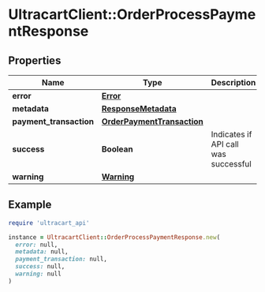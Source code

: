 # UltracartClient::OrderProcessPaymentResponse

## Properties

| Name | Type | Description | Notes |
| ---- | ---- | ----------- | ----- |
| **error** | [**Error**](Error.md) |  | [optional] |
| **metadata** | [**ResponseMetadata**](ResponseMetadata.md) |  | [optional] |
| **payment_transaction** | [**OrderPaymentTransaction**](OrderPaymentTransaction.md) |  | [optional] |
| **success** | **Boolean** | Indicates if API call was successful | [optional] |
| **warning** | [**Warning**](Warning.md) |  | [optional] |

## Example

```ruby
require 'ultracart_api'

instance = UltracartClient::OrderProcessPaymentResponse.new(
  error: null,
  metadata: null,
  payment_transaction: null,
  success: null,
  warning: null
)
```

